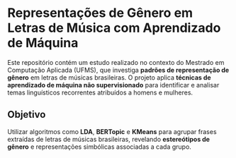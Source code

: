 #  Representações de Gênero em Letras de Música com Aprendizado de Máquina

Este repositório contém um estudo realizado no contexto do Mestrado em Computação Aplicada (UFMS), que investiga **padrões de representação de gênero** em letras de músicas brasileiras. O projeto aplica **técnicas de aprendizado de máquina não supervisionado** para identificar e analisar temas linguísticos recorrentes atribuídos a homens e mulheres.

## Objetivo

Utilizar algoritmos como **LDA**, **BERTopic** e **KMeans** para agrupar frases extraídas de letras de músicas brasileiras, revelando **estereótipos de gênero** e representações simbólicas associadas a cada grupo.
